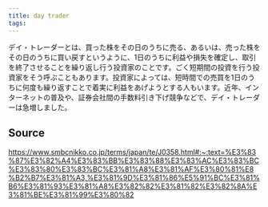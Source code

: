 ```yaml
---
title: day trader
tags: 
---
```


デイ・トレーダーとは、買った株をその日のうちに売る、あるいは、売った株をその日のうちに買い戻すというように、1日のうちに利益や損失を確定し、取引を終了させることを繰り返し行う投資家のことです。ごく短期間の投資を行う投資家をそう呼ぶこともあります。投資家によっては、短時間での売買を1日のうちに何度も繰り返すことで着実に利益をあげようとする人もいます。近年、インターネットの普及や、証券会社間の手数料引き下げ競争などで、デイ・トレーダーは急増しました。

## Source
https://www.smbcnikko.co.jp/terms/japan/te/J0358.html#:~:text=%E3%83%87%E3%82%A4%E3%83%BB%E3%83%88%E3%83%AC%E3%83%BC%E3%83%80%E3%83%BC%E3%81%A8%E3%81%AF%E3%80%81%E8%B2%B7%E3%81%A3,%E3%81%9D%E3%81%86%E5%91%BC%E3%81%B6%E3%81%93%E3%81%A8%E3%82%82%E3%81%82%E3%82%8A%E3%81%BE%E3%81%99%E3%80%82